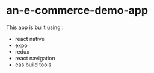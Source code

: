# an-e-commerce-demo-app
This app is built using :
- react native 
- expo 
- redux 
- react navigation 
- eas build tools 

